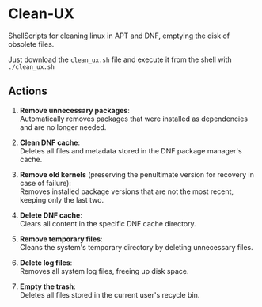 # Clean-UX
ShellScripts for cleaning linux in APT and DNF, emptying the disk of obsolete files.

Just download the `clean_ux.sh` file and execute it from the shell with `./clean_ux.sh`

## Actions
1. **Remove unnecessary packages**:  
      Automatically removes packages that were installed as dependencies and are no longer needed.

3. **Clean DNF cache**:  
      Deletes all files and metadata stored in the DNF package manager's cache.

4. **Remove old kernels** (preserving the penultimate version for recovery in case of failure):  
      Removes installed package versions that are not the most recent, keeping only the last two.

5. **Delete DNF cache**:  
      Clears all content in the specific DNF cache directory.

6. **Remove temporary files**:  
      Cleans the system's temporary directory by deleting unnecessary files.

7. **Delete log files**:  
       Removes all system log files, freeing up disk space.

8. **Empty the trash**:  
       Deletes all files stored in the current user's recycle bin.
